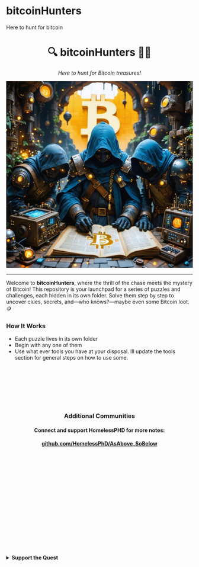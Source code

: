 # bitcoinHunters
Here to hunt for bitcoin


<div align="center">
  <h1>🔍 bitcoinHunters 🕵️‍♂️</h1>
  <p><em>Here to hunt for Bitcoin treasures!</em></p>
  <img src="./bv_bitcoin_hunters.jpg" alt="Bitcoin Hunting Adventure" width="600">
</div>

---

Welcome to **bitcoinHunters**, where the thrill of the chase meets the mystery of Bitcoin! This repository is your launchpad for a series of puzzles and challenges, each hidden in its own folder. Solve them step by step to uncover clues, secrets, and—who knows?—maybe even some Bitcoin loot. 🪙

### How It Works
- Each puzzle lives in its own folder
- Begin with any one of them
- Use what ever tools you have at your disposal. Ill update the tools section for general steps on how to use some.




</br>
</br>
</br>

</br>
</br>
</br>


<div align="center">
  <h3>Additional Communities</h3>
  <h4>Connect and support HomelessPHD for more notes:</h4>
  <div align="center">
    <h4><a href="https://github.com/HomelessPhD/AsAbove_SoBelow?tab=readme-ov-file">github.com/HomelessPhD/AsAbove_SoBelow</a></h4>    
  </div>
</div>


</br>
</br>
</br>
</br>

</br>
</br>
</br>

</br>
</br>
</br>

</br>
</br>
</br>

</br>
</br>
</br>

<details>
  <summary><b>Support the Quest</b></summary>
  <div align="center">
    <p>If this github has sparked some fun or helped you learn feel free to support a digital nomad veteran! 😊</p>
    <h4>Bitcoin Donation</h4>
    <img src="./images/juniorduc44@walletofsatoshi.png" alt="juniorduc44@walletofsatoshi.com" width="150">
    <p><b>Wallet Address:</b></p>
    <code>juniorduc44@walletofsatoshi.com</code>
  </div>
</details>

